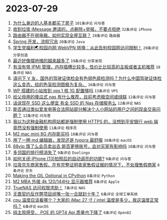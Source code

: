 # 2023-07-29

1. [为什么身边的人基本都买了房子](https://www.v2ex.com/t/960714) `101条评论` `问与答`
1. [收到垃圾 iMessage 邀请的，点删除+举报，不要点拒绝](https://www.v2ex.com/t/960720) `32条评论` `iPhone`
1. [路由器不在弱电箱，如何实现全屋互联？](https://www.v2ex.com/t/960711) `28条评论` `路由器`
1. [Spring 开发，流程冗余](https://www.v2ex.com/t/960762) `20条评论` `Java`
1. [学生党福利🌏校园内网 WebVPN 转换：从此告别校园网访问限制！](https://www.v2ex.com/t/960716) `20条评论` `分享创造`
1. [最近好像摆地摊的越来越多了](https://www.v2ex.com/t/960727) `19条评论` `分享发现`
1. [有没有带 IPMI 管理，内存插槽比较多，性价比比较高的主板或者主机推荐](https://www.v2ex.com/t/960745) `18条评论` `NAS`
1. [请问下 V 友，国外的驾驶证体检会有色弱色肩检测吗？为什么中国驾驶证体检这么变态，给的色盲检测图极为复杂。](https://www.v2ex.com/t/960754) `16条评论` `问与答`
1. [WP 搭建的小站放到 vps,1 核 1G 配置够吗](https://www.v2ex.com/t/960710) `13条评论` `VPS`
1. [给父母用的傻瓜式 nas 有什么推荐，目前考虑极空间或绿联](https://www.v2ex.com/t/960771) `12条评论` `问与答`
1. [话说现在 SSD 这么便宜 有全 SSD 的 Nas 存储服务么](https://www.v2ex.com/t/960709) `12条评论` `NAS`
1. [能否通过类似爱发电等合法网站部分解决个人小网站的用户之间的现金交易问题？](https://www.v2ex.com/t/960707) `12条评论` `问与答`
1. [我以为这种金融机构网站都是强制使用 HTTPS 的，没想到平安银行 web 端竟然没有强制使用](https://www.v2ex.com/t/960735) `11条评论` `程序员`
1. [M2 mac mini 8G 内存能买吗](https://www.v2ex.com/t/960772) `10条评论` `问与答`
1. [用了一圈 md 编辑器，发现还是 typora 最舒服](https://www.v2ex.com/t/960739) `10条评论` `macOS`
1. [88vip 饿了么会员卖出去 能否更换账号，会对买家有影响吗](https://www.v2ex.com/t/960730) `10条评论` `问与答`
1. [多邻国的排行榜消失了](https://www.v2ex.com/t/960742) `9条评论` `Duolingo`
1. [如何关闭 iPhone (13)拍照后的自动调亮的功能?](https://www.v2ex.com/t/960713) `9条评论` `问与答`
1. [垃圾京东商家售假，在有完整证明卖家售假证据的情况下，不处理售假商家](https://www.v2ex.com/t/960778) `8条评论` `京东`
1. [Making the GIL Optional in CPython](https://www.v2ex.com/t/960746) `8条评论` `Python`
1. [M2 MBA 外接 4k 120/144Hz 显示器推荐](https://www.v2ex.com/t/960722) `8条评论` `Apple`
1. [TrueNAS 访问权限求助！](https://www.v2ex.com/t/960759) `7条评论` `NAS`
1. [无畏契约反作弊项目组嘴一张一合就封十年？](https://www.v2ex.com/t/960755) `6条评论` `全球工单系统`
1. [cpu 温度应该看哪个？大家的 iMac 27 寸 / intel 温度是多少，我这温度正常吗？](https://www.v2ex.com/t/960743) `6条评论` `macOS`
1. [纯主观感受， POE 的 GPT4 Api 质量也下降了](https://www.v2ex.com/t/960737) `6条评论` `OpenAI`
